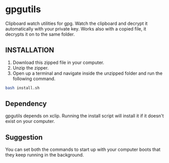 # gpgutils
Clipboard watch utilities for gpg. Watch the clipboard and decrypt it automatically with your private key. Works also with a copied file, it decrypts it on to the same folder.

## INSTALLATION

1. Download this zipped file in your computer.
2. Unzip the zipper.
3. Open up a terminal and navigate inside the unzipped folder and run the following command.

```bash
bash install.sh
```

## Dependency
gpgutils depends on xclip. Running the install script will install it if it doesn't exist on your computer. 

## Suggestion
You can set both the commands to start up with your computer boots that they keep running in the background.